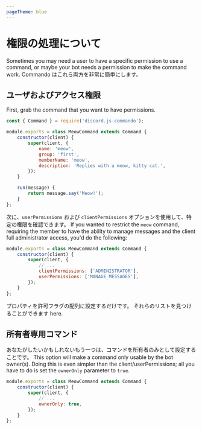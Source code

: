 ```yaml
---
pageTheme: blue
---
```


# 権限の処理について

Sometimes you may need a user to have a specific permission to use a command, or maybe your bot needs a permission to make the command work. Commando はこれら両方を非常に簡単にします。

## ユーザおよびアクセス権限

First, grab the command that you want to have permissions.

```js
const { Command } = require('discord.js-commando');

module.exports = class MeowCommand extends Command {
	constructor(client) {
		super(client, {
			name: 'meow',
			group: 'first',
			memberName: 'meow',
			description: 'Replies with a meow, kitty cat.',
		});
	}

	run(message) {
		return message.say('Meow!');
	}
};
```

次に、`userPermissions` および `clientPermissions` オプションを使用して、特定の権限を確認できます。 If you wanted to restrict the `meow` command, requiring the member to have the ability to manage messages and the client full administrator access, you'd do the following:

```js {5-6}
module.exports = class MeowCommand extends Command {
	constructor(client) {
		super(client, {
			// ...
			clientPermissions: ['ADMINISTRATOR'],
			userPermissions: ['MANAGE_MESSAGES'],
		});
	}
};
```

プロパティを許可フラグの配列に設定するだけです。 それらのリストを見つけることができます <docs-link path="class/Permissions?scrollTo=s-FLAGS">here</docs-link>.

## 所有者専用コマンド

あなたがしたいかもしれないもう一つは、コマンドを所有者のみとして設定することです。 This option will make a command only usable by the bot owner(s). Doing this is even simpler than the client/userPermissions; all you have to do is set the `ownerOnly` parameter to `true`.

```js {5}
module.exports = class MeowCommand extends Command {
	constructor(client) {
		super(client, {
			// ...
			ownerOnly: true,
		});
	}
};
```
